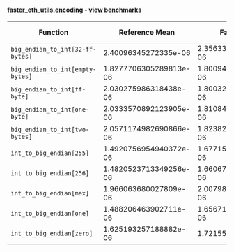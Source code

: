 #### [faster_eth_utils.encoding](https://github.com/BobTheBuidler/faster-eth-utils/blob/master/faster_eth_utils/encoding.py) - [view benchmarks](https://github.com/BobTheBuidler/faster-eth-utils/blob/master/benchmarks/test_encoding_benchmarks.py)

| Function | Reference Mean | Faster Mean | % Change | Speedup (%) | x Faster | Faster |
|----------|---------------|-------------|----------|-------------|----------|--------|
| `big_endian_to_int[32-ff-bytes]` | 2.40096345272335e-06 | 2.3563313881023247e-06 | 1.86% | 1.89% | 1.02x | ✅ |
| `big_endian_to_int[empty-bytes]` | 1.8277706305289813e-06 | 1.800946964020659e-06 | 1.47% | 1.49% | 1.01x | ✅ |
| `big_endian_to_int[ff-byte]` | 2.030275986318438e-06 | 1.800326471196892e-06 | 11.33% | 12.77% | 1.13x | ✅ |
| `big_endian_to_int[one-byte]` | 2.0333570892123905e-06 | 1.8108494789138755e-06 | 10.94% | 12.29% | 1.12x | ✅ |
| `big_endian_to_int[two-bytes]` | 2.0571174982690866e-06 | 1.8238212580931762e-06 | 11.34% | 12.79% | 1.13x | ✅ |
| `int_to_big_endian[255]` | 1.4920756954940372e-06 | 1.677159789236593e-06 | -12.40% | -11.04% | 0.89x | ❌ |
| `int_to_big_endian[256]` | 1.4820523713349256e-06 | 1.6606727528499926e-06 | -12.05% | -10.76% | 0.89x | ❌ |
| `int_to_big_endian[max]` | 1.966063680027809e-06 | 2.007983948575307e-06 | -2.13% | -2.09% | 0.98x | ❌ |
| `int_to_big_endian[one]` | 1.488206463902711e-06 | 1.6567189568953705e-06 | -11.32% | -10.17% | 0.90x | ❌ |
| `int_to_big_endian[zero]` | 1.625193257188882e-06 | 1.72155995932193e-06 | -5.93% | -5.60% | 0.94x | ❌ |

